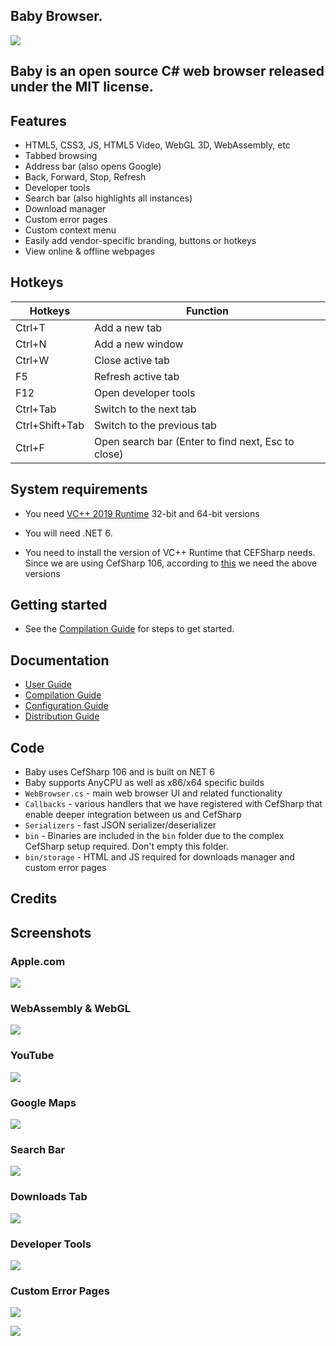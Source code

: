 ## Baby Browser.
 
 ![](https://github.com/KarmaScripter/Baby/blob/main/Properties/Images/logo3.png)

## Baby is an open source C# web browser released under the MIT license.

## Features

- HTML5, CSS3, JS, HTML5 Video, WebGL 3D, WebAssembly, etc
- Tabbed browsing
- Address bar (also opens Google)
- Back, Forward, Stop, Refresh
- Developer tools
- Search bar (also highlights all instances)
- Download manager
- Custom error pages
- Custom context menu
- Easily add vendor-specific branding, buttons or hotkeys
- View online & offline webpages

## Hotkeys

Hotkeys | Function
------------ | -------------
Ctrl+T		| Add a new tab
Ctrl+N		| Add a new window
Ctrl+W		| Close active tab
F5			| Refresh active tab
F12			| Open developer tools
Ctrl+Tab	| Switch to the next tab
Ctrl+Shift+Tab	| Switch to the previous tab
Ctrl+F		| Open search bar (Enter to find next, Esc to close)


## System requirements

- You need [VC++ 2019 Runtime](https://aka.ms/vs/17/release/vc_redist.x64.exe) 32-bit and 64-bit versions

- You will need .NET 6.

- You need to install the version of VC++ Runtime that CEFSharp needs. Since we are using CefSharp 106, according to [this](https://github.com/cefsharp/CefSharp/#release-branches) we need the above versions


## Getting started

- See the [Compilation Guide](Docs/Compilation.md) for steps to get started.


## Documentation

- [User Guide](Docs/Users.md)
- [Compilation Guide](Docs/Compilation.md)
- [Configuration Guide](Docs/Configuration.md)
- [Distribution Guide](Docs/Distribution.md)


## Code

- Baby uses CefSharp 106 and is built on NET 6
- Baby supports AnyCPU as well as x86/x64 specific builds
- `WebBrowser.cs` - main web browser UI and related functionality
- `Callbacks` - various handlers that we have registered with CefSharp that enable deeper integration between us and CefSharp
- `Serializers` - fast JSON serializer/deserializer
- `bin` - Binaries are included in the `bin` folder due to the complex CefSharp setup required. Don't empty this folder.
- `bin/storage` - HTML and JS required for downloads manager and custom error pages

## Credits

## Screenshots

### Apple.com

![](https://github.com/KarmaScripter/Baby/blob/main/Properties/Images/1.png)

### WebAssembly & WebGL

![](https://github.com/KarmaScripter/Baby/blob/main/Properties/Images/5.png)

### YouTube

![](https://github.com/KarmaScripter/Baby/blob/main/Properties/Images/6.png)

### Google Maps

![](https://github.com/KarmaScripter/Baby/blob/main/Properties/Images/2.png)

### Search Bar

![](https://github.com/KarmaScripter/Baby/blob/main/Properties/Images/search.png)

### Downloads Tab

![](https://github.com/KarmaScripter/Baby/blob/main/Properties/Images/3.png)

### Developer Tools

![](https://github.com/KarmaScripter/Baby/blob/main/Properties/Images/4.png)

### Custom Error Pages

![](https://github.com/KarmaScripter/Baby/blob/main/Properties/Images/error1.png)

![](https://github.com/KarmaScripter/Baby/blob/main/Properties/Images/error2.png)

